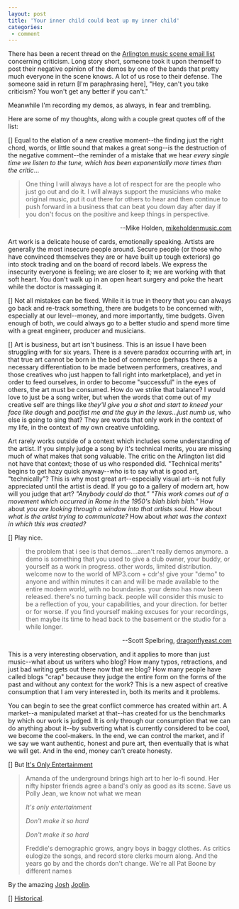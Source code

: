 ```yaml
---
layout: post
title: 'Your inner child could beat up my inner child'
categories:
 - comment
---
```


There has been a recent thread on the <a href="http://arlingtonmusicscene.com">Arlington music scene email list</a> concerning criticism. Long story short, someone took it upon themself to post their negative opinion of the demos by one of the bands that pretty much everyone in the scene knows. A lot of us rose to their defense. The someone said in return [I'm paraphrasing here], "Hey, can't you take criticism? You won't get any better if you can't."



Meanwhile I'm recording my demos, as always, in fear and trembling.



Here are some of my thoughts, along with a couple great quotes off of the list:



[] Equal to the elation of a new creative moment--the finding just the right chord, words, or little sound that makes a great song--is the destruction of the negative comment--the reminder of a mistake that we hear <em>every single time we listen to the tune, which has been exponentially more times than the critic</em>...
<blockquote>One thing I will always have a lot of respect for are
the people who just go out and do it. I will always
support the musicians who make original music, put it
out there for others to hear and then continue to push
forward in a business that can beat you down day after
day if you don't focus on the positive and keep things
in perspective.</blockquote><p align="right">--Mike Holden, <a href="http://mikeholdenmusic.com">mikeholdenmusic.com</a>


Art work is a delicate house of cards, emotionally speaking. Artists are generally the most insecure people around. Secure people (or those who have convinced themselves they are or have built up tough exteriors) go into stock trading and on the board of record labels. We express the insecurity everyone is feeling; we are closer to it; we are working with that soft heart. You don't walk up in an open heart surgery and poke the heart while the doctor is massaging it.



[] Not all mistakes can be fixed. While it is true in theory that you can always go back and re-track something, there are budgets to be concerned with, especially at our level--money, and more importantly, time budgets. Given enough of both, we could always go to a better studio and spend more time with a great engineer, producer and musicians. 



[] Art is business, but art isn't business. This is an issue I have been struggling with for six years. There is a severe paradox occurring with art, in that true art cannot be born in the bed of commerce (perhaps there is a necessary differentiation to be made between performers, creatives, and those creatives who just happen to fall right into marketplace), and yet in order to feed ourselves, in order to become "successful" in the eyes of others, the art must be consumed. How do we strike that balance? I would love to just be a song writer, but when the words that come out of my creative self are things like <em>they'll give you a shot and start to kneed your face like dough</em> and <em>pacifist me and the guy in the lexus...just numb us</em>, who else is going to sing that? They are words that only work in the context of my life, in the context of my own creative unfolding.



Art rarely works outside of a context which includes some understanding of the artist. If you simply judge a song by it's technical merits, you are missing much of what makes that song valuable. The critic on the Arlington list did not have that context; those of us who responded did. "Technical merits" begins to get hazy quick anyway--who is to say what is good art, "technically"? This is why most great art--especially visual art--is not fully appreciated until the artist is dead. If you go to a gallery of modern art, how will you judge that art? <em>"Anybody could do that." "This work comes out of a movement which occurred in Rome in the 1950's blah blah blah."</em> How about <em>you are looking through a window into that artists soul</em>. How about <em>what is the artist trying to communicate?</em> How about <em>what was the context in which this was created?</em>



[] Play nice.

<blockquote>the problem that i see is that demos....aren't really demos anymore.
a demo is something that you used to give a club owner, your buddy,
or yourself as a work in progress. other words, limited distribution.
welcome now to the world of MP3.com + cdr's! give your "demo" to
anyone and within minutes it can and will be made available to the
entire modern world, with no boundaries. your demo has now been
released. there's no turning back. people will consider this music to
be a reflection of you, your capabilities, and your direction. for
better or for worse. if you find yourself making excuses for your
recordings, then maybe its time to head back to the basement or the
studio for a while longer.</blockquote><p align="right"> --Scott Spelbring, <a href="http://dragonflyeast.com">dragonflyeast.com</a>


This is a very interesting observation, and it applies to more than just music--what about us writers who blog? How many typos, retractions, and just bad writing gets out there now that we blog? How many people have called blogs "crap" because they judge the entire form on the forms of the past and without any context for the work? This is a new aspect of creative consumption that I am very interested in, both its merits and it problems.



You can begin to see the great conflict commerce has created within art. A market--a manipulated market at that--has created for us the benchmarks by which our work is judged. It is only through our consumption that we can do anything about it--by subverting what is currently considered to be cool, we become the cool-makers. In the end, we can control the market, and if we say we want authentic, honest and pure art, then eventually that is what we will get. And in the end, money can't create honesty. 
 

[] But <a href="http://joshjoplin.com/lyrics/itsonlyentertainment.htm">It's Only Entertainment</a><blockquote>
Amanda of the underground brings high art to her lo-fi sound. Her nifty hipster friends agree a band's only as good as its scene. 
Save us Polly Jean, we know not what we mean 



<em>It's only entertainment 

Don't make it so hard 

Don't make it so hard </em>



Freddie's demographic grows,
angry boys in baggy clothes.
As critics eulogize the songs,
and record store clerks mourn along.
And the years go by and the chords don't change. 
We're all Pat Boone by different names</blockquote> By the amazing <a href="http://joshjoplin.com">Josh</a> <a href="http://danielsjourney.com/index.php?file=blog_2003_03_03.xml&id=2">Joplin</a>.



[] <a href="http://danielsjourney.com/index.php?file=2002_05_19_new_archive.xml&id=76962874">Historical</a>.


